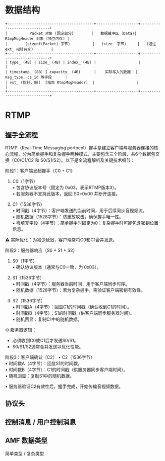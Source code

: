 <!--
 * @Author: star-cs
 * @Date: 2025-07-27 14:39:54
 * @LastEditTime: 2025-07-27 14:42:10
 * @FilePath: /TMMS-SERVER/tmms/mmedia/README.md
 * @Description: 
-->
# 数据结构
```plaintext
+---------------------------------------+-------------------+-----------------------------+
|          Packet 对象 (固定部分)        |   数据缓冲区 (Data)| RtmpMsgHeader 对象 (独立内存) |
|        (sizeof(Packet) 字节)          |   (size_ 字节)     |   (通过 ext_ 指针共享)        |
+---------------------------------------+-------------------+-----------------------------+
| type_ (4B) | size_ (4B) | index_ (4B) |                   |                             |
| timestamp_ (8B) | capacity_ (4B)      |    实际写入的数据  |  msg_type, cs_id 等字段      |
| ext_ (指针，8B)  [指向 RtmpMsgHeader]  |                   |                             |
+---------------------------------------+-------------------+-----------------------------+
```

# RTMP
## 握手全流程
RTMP（Real-Time Messaging portocol）握手是建立客户端与服务器连接的核心流程，分为简单握手和复杂握手两种模式，主要包含三个阶段、共6个数据包交换（C0/C1/C2 和 S0/S1/S2）。以下是全流程解析及关键技术细节：

阶段1：客户端发起握手（C0 + C1）
1. C0（1字节）  
   • 包含协议版本号（固定为 0x03，表示RTMP版本3）。  
   • 若服务器不支持此版本，返回 S0=0x00 并断开连接。

2. C1（1536字节）  
   • 时间戳（4字节）：客户端发送的当前时间，用于后续同步音视频流。  
   • 随机数据（1528字节）：防重放攻击，确保握手唯一性。  
   • 零填充字段（4字节）：简单握手时固定为0；复杂握手时可能包含密钥位置信息。

⚠️ 实际优化：为减少延迟，客户端常将C0和C1合并发送。

阶段2：服务器响应（S0 + S1 + S2）
1. S0（1字节）  
   • 确认协议版本（通常与C0一致，为 0x03）。

2. S1（1536字节）  
   • 时间戳（4字节）：服务器当前时间，用于客户端同步时序。  
   • 随机数据（1528字节）：若为复杂握手，需验证客户端密钥有效性。

3. S2（1536字节）  
   • 时间戳A（4字节）：回显C1的时间戳（确认收到C1的时间）。  
   • 时间戳B（4字节）：S1的时间戳（供客户端同步服务器时间）。  
   • 随机回显：复制C1中的随机数据。

⚙️ 服务器逻辑：  
- 必须收到C0或C1后才发送S0/S1。  
- S0/S1/S2通常合并发送以优化性能。

阶段3：客户端确认（C2）
• C2（1536字节）  
  • 时间戳A（4字节）：回显S1的时间戳。  
  • 时间戳B（4字节）：C1的时间戳（供服务器同步客户端时间）。  
  • 随机回显：复制S1中的随机数据。  

• 服务器验证C2有效性后，握手完成，开始传输音视频数据。

## 协议头

## 控制消息 / 用户控制消息

## AMF 数据类型
简单类型 / 复杂类型


